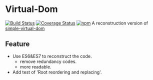# Virtual-Dom
[![Build Status](https://travis-ci.org/yyh1102/Virtual-Dom.svg?branch=master)](https://travis-ci.org/yyh1102/Virtual-Dom)
[![Coverage Status](https://coveralls.io/repos/github/yyh1102/Virtual-Dom/badge.svg?branch=master)](https://coveralls.io/github/yyh1102/Virtual-Dom?branch=master)
[![npm](https://img.shields.io/npm/l/express.svg)](https://opensource.org/licenses/mit-license.php)
A reconstruction version of [simple-virtual-dom](https://github.com/livoras/simple-virtual-dom)

## Feature
- Use ES6&ES7 to reconstruct the code.
    - remove redundancy codes.
    - more readable.
- Add test of 'Root reordering and replacing'.